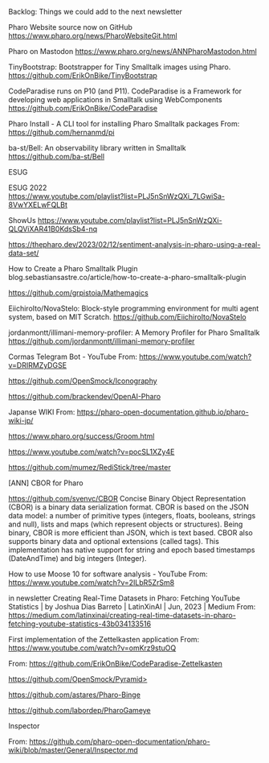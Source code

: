 Backlog: Things we could add to the next newsletter


Pharo Website source now on GitHub
	https://www.pharo.org/news/PharoWebsiteGit.html
	
Pharo on Mastodon
	https://www.pharo.org/news/ANNPharoMastodon.html
	
	
TinyBootstrap: Bootstrapper for Tiny Smalltalk images using Pharo. https://github.com/ErikOnBike/TinyBootstrap


 CodeParadise runs on P10 (and P11). CodeParadise is a Framework for developing web applications in Smalltalk using WebComponents https://github.com/ErikOnBike/CodeParadise
 
 
 Pharo Install - A CLI tool for installing Pharo Smalltalk packages
 From: <https://github.com/hernanmd/pi>
 
 ba-st/Bell: An observability library written in Smalltalk
https://github.com/ba-st/Bell






ESUG

ESUG 2022  
 https://www.youtube.com/playlist?list=PLJ5nSnWzQXi_7LGwiSa-8VwYXELwFQLBt
 
 ShowUs
  https://www.youtube.com/playlist?list=PLJ5nSnWzQXi-QLQViXAR41B0KdsSb4-nq

https://thepharo.dev/2023/02/12/sentiment-analysis-in-pharo-using-a-real-data-set/

How to Create a Pharo Smalltalk Plugin
blog.sebastiansastre.co/article/how-to-create-a-pharo-smalltalk-plugin

https://github.com/grpistoia/Mathemagics


EiichiroIto/NovaStelo: Block-style programming environment for multi agent system, based on MIT Scratch.
https://github.com/EiichiroIto/NovaStelo


jordanmontt/illimani-memory-profiler: A Memory Profiler for Pharo Smalltalk
<https://github.com/jordanmontt/illimani-memory-profiler>

 Cormas Telegram Bot - YouTube
From: <https://www.youtube.com/watch?v=DRIRMZyDGSE>

https://github.com/OpenSmock/Iconography

https://github.com/brackendev/OpenAI-Pharo

Japanse WIKI From: <https://pharo-open-documentation.github.io/pharo-wiki-jp/>

https://www.pharo.org/success/Groom.html

https://www.youtube.com/watch?v=pocSL1XZy4E

<https://github.com/mumez/RediStick/tree/master>


[ANN] CBOR for Pharo

https://github.com/svenvc/CBOR
Concise Binary Object Representation (CBOR) is a binary data serialization format. CBOR is based on the JSON data model: a number of primitive types (integers, floats, booleans, strings and null), lists and maps (which represent objects or structures). Being binary, CBOR is more efficient than JSON, which is text based. CBOR also supports binary data and optional extensions (called tags). This implementation has native support for string and epoch based timestamps (DateAndTime) and big integers (Integer).


How to use Moose 10 for software analysis - YouTube
From: <https://www.youtube.com/watch?v=2ILbR5ZrSm8>


in newsletter Creating Real-Time Datasets in Pharo: Fetching YouTube Statistics | by Joshua Dias Barreto | LatinXinAI | Jun, 2023 | Medium
From: <https://medium.com/latinxinai/creating-real-time-datasets-in-pharo-fetching-youtube-statistics-43b034133516>

First implementation of the Zettelkasten application  From: <https://www.youtube.com/watch?v=omKrz9stuOQ>

From: <https://github.com/ErikOnBike/CodeParadise-Zettelkasten>



https://github.com/OpenSmock/Pyramid>

https://github.com/astares/Pharo-Binge

 https://github.com/labordep/PharoGameye


 Inspector

 From: <https://github.com/pharo-open-documentation/pharo-wiki/blob/master/General/Inspector.md>
